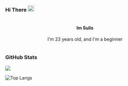 # <h3 align="left">Hi There <img src="https://media.giphy.com/media/hvRJCLFzcasrR4ia7z/giphy.gif" width="20px"> </h3>

# <h4 align="center">Im Sulis </h4>

<p
align="center">I'm 23 years old, and I'm a beginner
</p>

# <h3 align="left">GitHub Stats</h3>

<a href="">
  <img align="centre" src="https://github-readme-stats.vercel.app/api?username=harukaxyz&count_private=true&include_all_commits=true&show_icons=true&title_color=f8f8f2&text_color=f8f8f2&icon_color=6272a4&bg_color=282a36" />
<a />
  
![Top Langs](https://github-readme-stats.vercel.app/api/top-langs/?username=harukaxyz&layout=compact&title_color=f8f8f2&text_color=f8f8f2&icon_color=6272a4&bg_color=282a36)
